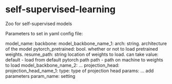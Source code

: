 # self-supervised-learning
Zoo for self-supervised models

Parameters to set in yaml config file: 

model_name: 
    backbone: 
        model_backbone_name_1: 
            arch: string. architecture of the model
            pytorch_pretrained: bool. whether or not to load pretrained weights. 
            resume_path: string location of weights to load. can take value: 
                default - load from default pytorch path 
                path - path on machine to weights to load 
        model_backbone_name_2: 
            ...
    projection_head: 
        projection_head_name_1: 
            type: type of projection head 
            params: 
                ... add parameters param_name: setting